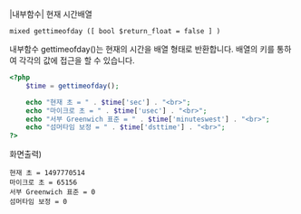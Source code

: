 |내부함수| 현재 시간배열
```
mixed gettimeofday ([ bool $return_float = false ] )
```

내부함수 gettimeofday()는 현재의 시간을 배열 형태로 반환합니다. 배열의 키를 통하여 각각의 값에 접근을 할 수 있습니다.

```php
<?php
	$time = gettimeofday();

	echo "현재 초 = " . $time['sec'] . "<br>";
	echo "마이크로 초 = " . $time['usec'] . "<br>";
	echo "서부 Greenwich 표준 = " . $time['minuteswest'] . "<br>";
	echo "섬머타임 보정 = " . $time['dsttime'] . "<br>";
?>
```

화면출력)
```
현재 초 = 1497770514
마이크로 초 = 65156
서부 Greenwich 표준 = 0
섬머타임 보정 = 0
```